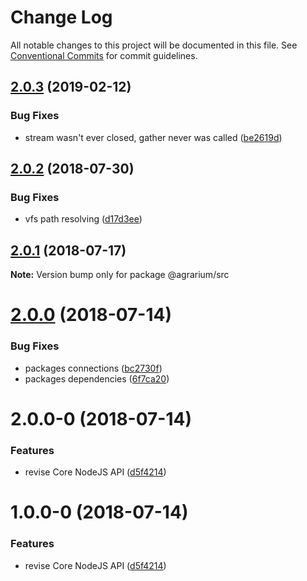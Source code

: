 # Change Log

All notable changes to this project will be documented in this file.
See [Conventional Commits](https://conventionalcommits.org) for commit guidelines.

## [2.0.3](https://github.com/agrarium/agrarium/compare/@agrarium/src@2.0.2...@agrarium/src@2.0.3) (2019-02-12)


### Bug Fixes

* stream wasn't ever closed, gather never was called ([be2619d](https://github.com/agrarium/agrarium/commit/be2619d))





<a name="2.0.2"></a>
## [2.0.2](https://github.com/agrarium/agrarium/compare/@agrarium/src@2.0.1...@agrarium/src@2.0.2) (2018-07-30)


### Bug Fixes

* vfs path resolving ([d17d3ee](https://github.com/agrarium/agrarium/commit/d17d3ee))




<a name="2.0.1"></a>
## [2.0.1](https://github.com/agrarium/agrarium/compare/@agrarium/src@2.0.0...@agrarium/src@2.0.1) (2018-07-17)




**Note:** Version bump only for package @agrarium/src

<a name="2.0.0"></a>
# [2.0.0](https://github.com/agrarium/agrarium/compare/@agrarium/src@2.0.0-0...@agrarium/src@2.0.0) (2018-07-14)


### Bug Fixes

* packages connections ([bc2730f](https://github.com/agrarium/agrarium/commit/bc2730f))
* packages dependencies ([6f7ca20](https://github.com/agrarium/agrarium/commit/6f7ca20))




<a name="2.0.0-0"></a>
# 2.0.0-0 (2018-07-14)


### Features

* revise Core NodeJS API ([d5f4214](https://github.com/agrarium/agrarium/commit/d5f4214))




<a name="1.0.0-0"></a>
# 1.0.0-0 (2018-07-14)


### Features

* revise Core NodeJS API ([d5f4214](https://github.com/agrarium/agrarium/commit/d5f4214))
